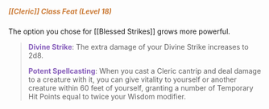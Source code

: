 ##### *<span style="color:rgb(203, 123, 55)">[[Cleric]] Class Feat (Level 18)</span>*

The option you chose for [[Blessed Strikes]] grows more powerful.

> **<span style="color:rgb(134, 93, 187)">Divine Strike</span>**: The extra damage of your Divine Strike increases to 2d8.
> 
> **<span style="color:rgb(134, 93, 187)">Potent Spellcasting</span>**: When you cast a Cleric cantrip and deal damage to a creature with it, you can give vitality to yourself or another creature within 60 feet of yourself, granting a number of Temporary Hit Points equal to twice your Wisdom modifier.